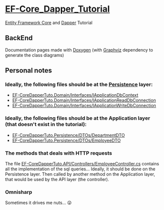 # [EF-Core_Dapper_Tutorial](https://codewithmukesh.com/blog/using-entity-framework-core-and-dapper/)

[Entity Framework Core](https://docs.microsoft.com/en-us/ef/core/) and [Dapper](https://dapper-tutorial.net/) Tutorial

## BackEnd

Documentation pages made with [Doxygen](https://www.doxygen.nl/index.html) (with
[Graphviz](https://graphviz.org/download/) dependency to generate the class diagrams)

## Personal notes

### Ideally, the following files should be at the [Persistence](Back/src/EF-CoreDapperTuto.Persistence) layer:

-   [EF-CoreDapperTuto.Domain/Interfaces/IApplicationDbContext](Back/src/EF-CoreDapperTuto.Domain/Interfaces/IApplicationDbContext.cs)
-   [EF-CoreDapperTuto.Domain/Interfaces/IApplicationReadDbConnection](Back/src/EF-CoreDapperTuto.Domain/Interfaces/IApplicationReadDbConnection.cs)
-   [EF-CoreDapperTuto.Domain/Interfaces/IApplicationWriteDbConnection](Back/src/EF-CoreDapperTuto.Domain/Interfaces/IApplicationWriteDbConnection.cs)

### Ideally, the following files should be at the Application layer (that doesn't exist in the tutorial):

-   [EF-CoreDapperTuto.Persistence/DTOs/DepartmentDTO](Back/src/EF-CoreDapperTuto.Persistence/DTOs/DepartmentDTO.cs)
-   [EF-CoreDapperTuto.Persistence/DTOs/EmployeeDTO](Back/src/EF-CoreDapperTuto.Persistence/DTOs/EmployeeDTO.cs)

### The methods that deals with HTTP requests

The file
[EF-CoreDapperTuto.API/Controllers/EmployeeController.cs](Back/src/EF-CoreDapperTuto.API/Controllers/EmployeeController.cs)
contains all the implementation of the sql queries... Ideally, it should be done
on the Persistence layer. Then called by another method on the Application
layer, that would be used by the API layer (the controller).

### Omnisharp

Sometimes it drives me nuts... 😜
